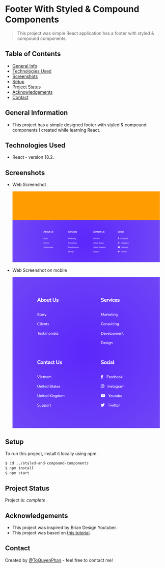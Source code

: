 # Footer With Styled & Compound Components

> This project was simple React application has a footer with styled & compound components.

## Table of Contents
* [General Info](#general-information)
* [Technologies Used](#technologies-used)
* [Screenshots](#screenshots)
* [Setup](#setup)
* [Project Status](#project-status)
* [Acknowledgements](#acknowledgements)
* [Contact](#contact)

## General Information
- This project has a simple designed footer with styled & compound components I created while learning React.

## Technologies Used
- React - version 18.2.

## Screenshots
- Web Screenshot
  
    ![Project screenshot](./public/images/screenshot.png)

- Web Screenshot on mobile
  
    ![Project screenshot](./public/images/screenshot-mobile.png)

## Setup
To run this project, install it locally using npm:

```
$ cd ../styled-and-compound-components
$ npm install
$ npm start
```

## Project Status
Project is: _complete_ .

## Acknowledgements
- This project was inspired by Brian Design Youtuber.
- This project was based on [this tutorial](https://www.youtube.com/watch?v=SdWJj1LSQPE).


## Contact
Created by [@ToQuyenPhan](https://www.facebook.com/profile.php?id=100006321400254) - feel free to contact me!

